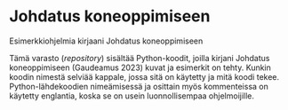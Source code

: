 # Johdatus koneoppimiseen 
Esimerkkiohjelmia kirjaani Johdatus koneoppimiseen

Tämä varasto (*repository*) sisältää Python-koodit, joilla kirjani Johdatus koneoppimiseen (Gaudeamus 2023) kuvat ja esimerkit on tehty. Kunkin koodin nimestä selviää kappale, jossa sitä on käytetty ja mitä koodi tekee. Python-lähdekoodien nimeämisessä ja osittain myös kommenteissa on käytetty englantia, koska se on usein luonnollisempaa ohjelmoijille.
